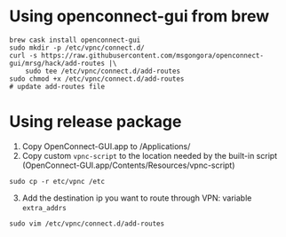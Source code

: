 # Using openconnect-gui from brew
```
brew cask install openconnect-gui
sudo mkdir -p /etc/vpnc/connect.d/
curl -s https://raw.githubusercontent.com/msgongora/openconnect-gui/mrsg/hack/add-routes |\
    sudo tee /etc/vpnc/connect.d/add-routes
sudo chmod +x /etc/vpnc/connect.d/add-routes
# update add-routes file
```

# Using release package
1. Copy OpenConnect-GUI.app to /Applications/
2. Copy custom `vpnc-script` to the location needed by the built-in script (OpenConnect-GUI.app/Contents/Resources/vpnc-script)
```
sudo cp -r etc/vpnc /etc
```
3. Add the destination ip you want to route through VPN: variable `extra_addrs`
```
sudo vim /etc/vpnc/connect.d/add-routes

```
